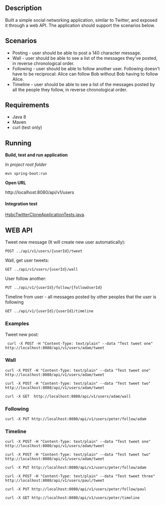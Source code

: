 ## Description

Built a simple social networking application, similar to Twitter, and
exposed it through a web API. The application should support the scenarios
below.

## Scenarios

- Posting - user should be able to post a 140 character message.
- Wall - user should be able to see a list of the messages they've posted, in reverse
chronological order.
- Following - user should be able to follow another user. Following doesn't have to be
reciprocal: Alice can follow Bob without Bob having to follow Alice.
- Timeline - user should be able to see a list of the messages posted by all the people
they follow, in reverse chronological order.

## Requirements
- Java 8
- Maven
- curl (test only)

## Running

**Build, test and run application**

*In project root folder*

`mvn spring-boot:run`

**Open URL**

http://localhost:8080/api/v1/users

#### Integration test

[HsbcTwitterCloneApplicationTests.java](src/test/java/pl/tanbit/hsbctwitterclone/HsbcTwitterCloneApplicationTests.java).

## WEB API

Tweet new message (It will create new user automatically):
```
POST ../api/v1/users/{userId}/tweet
```

Wall, get user tweets:
```
GET ../api/v1/users/{userId}/wall
```

User follow another:
```
PUT ../api/v1/{userId}/follow/{followUserId}
```

Timeline from user - all messages posted by other peoples that the user is following
```
GET ../api/v1/{userId}/{userId}/timeline
```

### Examples

Tweet new post:
```
 curl -X POST -H "Content-Type: text/plain" --data "Test tweet one" http://localhost:8080/api/v1/users/adam/tweet
```

### Wall

```
curl -X POST -H "Content-Type: text/plain" --data "Test tweet one" http://localhost:8080/api/v1/users/adam/tweet

curl -X POST -H "Content-Type: text/plain" --data "Test tweet two" http://localhost:8080/api/v1/users/adam/tweet

curl -X GET  http://localhost:8080/api/v1/users/adam/wall
```

### Following

```
curl -X PUT http://localhost:8080/api/v1/users/peter/follow/adam
```

### Timeline

```
curl -X POST -H "Content-Type: text/plain" --data "Test tweet one" http://localhost:8080/api/v1/users/adam/tweet

curl -X POST -H "Content-Type: text/plain" --data "Test tweet two" http://localhost:8080/api/v1/users/adam/tweet

curl -X PUT http://localhost:8080/api/v1/users/peter/follow/adam

curl -X POST -H "Content-Type: text/plain" --data "Test tweet three" http://localhost:8080/api/v1/users/paul/tweet

curl -X PUT http://localhost:8080/api/v1/users/peter/follow/paul

curl -X GET http://localhost:8080/api/v1/users/peter/timeline
```
